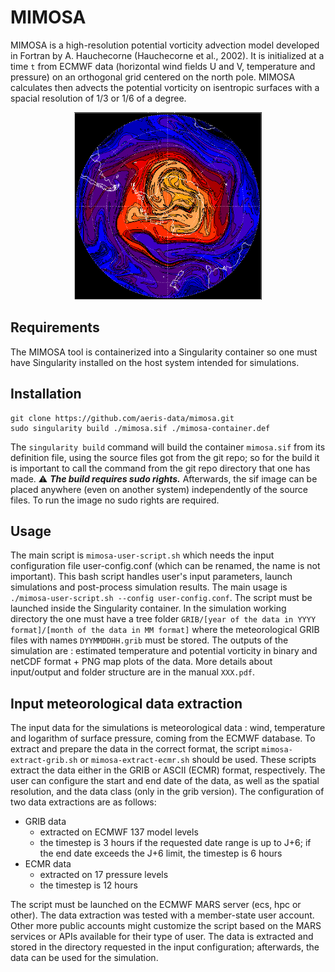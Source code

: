 # MIMOSA

MIMOSA is a high-resolution potential vorticity advection model developed in Fortran by A. Hauchecorne (Hauchecorne et al., 2002). It is initialized at a time `t` from ECMWF data (horizontal wind fields U and V, temperature and pressure) on an orthogonal grid centered on the north pole. MIMOSA calculates then advects the potential vorticity on isentropic surfaces with a spacial resolution of 1/3 or 1/6 of a degree.

<p align="center">
    <img width="300" src="mimosa_logo.png" alt="MIMOSA logo">
</p>

## Requirements
The MIMOSA tool is containerized into a Singularity container so one must have Singularity installed on the host system intended for simulations.

## Installation
```
git clone https://github.com/aeris-data/mimosa.git
sudo singularity build ./mimosa.sif ./mimosa-container.def
```
The `singularity build` command will build the container `mimosa.sif` from its definition file, using the source files got from the git repo; so for the build it is important to call the command from the git repo directory that one has made. ⚠️ ***The build requires sudo rights.*** Afterwards, the sif image can be placed anywhere (even on another system) independently of the source files. To run the image no sudo rights are required.

## Usage
The main script is `mimosa-user-script.sh` which needs the input configuration file user-config.conf (which can be renamed, the name is not important). This bash script handles user's input parameters, launch simulations and post-process simulation results. The main usage is `./mimosa-user-script.sh --config user-config.conf`. The script must be launched inside the Singularity container. In the simulation working directory the one must have a tree folder `GRIB/[year of the data in YYYY format]/[month of the data in MM format]` where the meteorological GRIB files with names `DYYMMDDHH.grib` must be stored. The outputs of the simulation are : estimated temperature and potential vorticity in binary and netCDF format + PNG map plots of the data. More details about input/output and folder structure are in the manual `XXX.pdf`.

## Input meteorological data extraction
The input data for the simulations is meteorological data : wind, temperature and logarithm of surface pressure, coming from the ECMWF database. To extract and prepare the data in the correct format, the script `mimosa-extract-grib.sh` or `mimosa-extract-ecmr.sh` should be used. These scripts extract the data either in the GRIB or ASCII (ECMR) format, respectively. The user can configure the start and end date of the data, as well as the spatial resolution, and the data class (only in the grib version). The configuration of two data extractions are as follows:
- GRIB data
    - extracted on ECMWF 137 model levels
    - the timestep is 3 hours if the requested date range is up to J+6; if the end date exceeds the J+6 limit, the timestep is 6 hours
- ECMR data
    - extracted on 17 pressure levels
    - the timestep is 12 hours

The script must be launched on the ECMWF MARS server (ecs, hpc or other). The data extraction was tested with a member-state user account. Other more public accounts might customize the script based on the MARS services or APIs available for their type of user. The data is extracted and stored in the directory requested in the input configuration; afterwards, the data can be used for the simulation.
